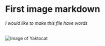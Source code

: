 # First image markdown
###### I would like to make this file have words
![Image of Yaktocat](https://octodex.github.com/images/yaktocat.png)
